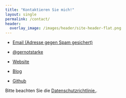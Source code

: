 ```yaml
---
title: "Kontaktieren Sie mich!"
layout: single
permalink: /contact/
header:
  overlay_image: /images/header/site-header-flat.png
---
```



* <a href="xmxaxixlxtxo:xgxsx@xgxexrxnxoxtxsxtxaxrxkxex.xdxe" onmouseover="this.href=this.href.replace(/x/g,'');"><i class="fa fa-fw fa-envelope"></i>Email (Adresse gegen Spam gesichert)</a>

* [<i class="fab fa-fw fa-twitter-square"></i>@gernotstarke](https://twitter.com/gernotstarke)

* [<i class="fas fa-globe"></i>Website](https://gernotstarke.de)

* [<i class="fa fa-fw fa-rss-square"></i>Blog](https://it-and-more.blogspot.com)

* [<i class="fab fa-fw fa-github"></i>Github](https://github.com/gernotstarke)


Bitte beachten Sie die <a href="{{ site.baseurl }}/imprint">Datenschutzrichtlinie.</a>.
